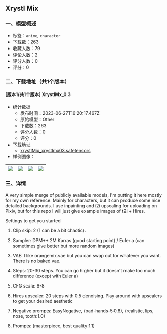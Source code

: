 ## Xrystl Mix
### 一、模型概述

- 标签：`anime`, `character`
- 下载数：263
- 收藏人数：79
- 评论人数：2
- 评分人数：0
- 评分：0

### 二、下载地址（共1个版本）

#### [版本1/共1个版本] XrystlMx_0.3

- 统计数据
  - 发布时间：2023-06-27T16:20:17.467Z
  - 原始模型：Other
  - 下载数：263
  - 评分人数：0
  - 评分：0
- 下载地址
  - [xrystlMix_xrystlmx03.safetensors](https://civitai.com/api/download/models/105282)
- 样例图像：

| <img src="https://image.civitai.com/xG1nkqKTMzGDvpLrqFT7WA/426d0198-208c-46d9-84a1-8088e18f646a/width=450/1310480.jpeg" /> | <img src="https://image.civitai.com/xG1nkqKTMzGDvpLrqFT7WA/86a89d94-23ba-49f8-be36-002daaece6de/width=450/1310518.jpeg" /> | <img src="https://image.civitai.com/xG1nkqKTMzGDvpLrqFT7WA/bbfe3e71-cdcf-4bed-9ba1-28016bf0299b/width=450/1310524.jpeg" /> | <img src="https://image.civitai.com/xG1nkqKTMzGDvpLrqFT7WA/513ff01b-762c-4548-90c0-1e630944621a/width=450/1310624.jpeg" /> |
| ---- | ---- | ---- | ---- |


### 三、详情
<p>A very simple merge of publicly available models, I'm putting it here mostly for my own reference. Mainly for characters, but it can produce some nice detailed backgrounds. I use inpainting and i2i upscaling for uploading on Pixiv, but for this repo I will just give example images of t2i + Hires.</p><p></p><p>Settings to get you started</p><ol><li><p>Clip skip: 2 (1 can be a bit chaotic).</p></li><li><p>Sampler: DPM++ 2M Karras (good starting point) / Euler a (can sometimes give better but more random images)</p></li><li><p>VAE: I like orangemix.vae but you can swap out for whatever you want. There is no baked vae.</p></li><li><p>Steps: 20-30 steps. You can go higher but it doesn't make too much difference (except with Euler a)</p></li><li><p>CFG scale: 6-8</p></li><li><p>Hires upscaler: 20 steps with 0.5 denoising. Play around with upscalers to get your desired aesthetic</p></li><li><p>Negative prompts: EasyNegative, (bad-hands-5:0.8), (realistic, lips, nose, tooth:1.0)</p></li><li><p>Prompts: (masterpiece, best quality:1.1)</p></li></ol>